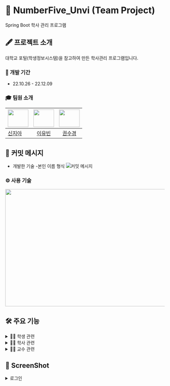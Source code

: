 # 🏫 NumberFive_Unvi (Team Project)
Spring Boot 학사 관리 프로그램

## 🖋 프로젝트 소개
대학교 포털(학생정보시스템)을 참고하여 만든 학사관리 프로그램입니다. 

### 📅 개발 기간 
* 22.10.26 - 22.12.09

### 🎓 팀원 소개
|<img src="https://user-images.githubusercontent.com/116548583/207240591-8581ba3e-1951-4545-949d-5391a1678a3e.png" width="65" height="55">|<img src="https://user-images.githubusercontent.com/116548583/207242549-9131e051-b994-43e0-b62c-eba2174f8b32.png" width="65" height="55">|<img src="https://user-images.githubusercontent.com/116548583/207245197-c605741b-b776-4ab6-92db-e05b3a31a0a0.png" width="65" height="55">|
|:---|:---:|:---:|  
|<a href="https://github.com/lmmil22">신지아</a>|<a href="https://github.com/AmVinch">이유빈</a>| <a href="https://github.com/kskdeveloper">권수경</a>



## 📌 커밋 메시지
* 개발한 기술 -본인 이름 형식
![커밋 메시지](https://user-images.githubusercontent.com/116548583/207213747-99c249db-4264-4c5c-a312-9f190cff80a3.png)



### ⚙ 사용 기술
<img src="https://user-images.githubusercontent.com/116548583/207210191-7faa86f3-d5aa-472c-9299-65f41a87edc1.png"  width="800" height="370">


## 🛠 주요 기능

<details>
<summary> 👨‍🎓 학생 관련</summary>
<div markdown="1">       

* 로그인 (Security)
   + 비밀번호 찾기 ( 이메일을 사용한 임시 비밀번호 찾기)
* 게시판 글 작성
* 수강 신청
    + 강의 자료 다운
* 휴학, 복학, 전과, 복수 전공 신청
* 실시간 채팅
* 내 정보 수정 
    + 임시비밀번호로 로그인 후 비밀번호 변경
    + 이메일 , 주소 등 수정
* 시간표 조회
* 점수 조회
* 학적신청현황 조회 
</div>
</details>

<details>
<summary> 🙍‍♀️ 학사 관련</summary>
<div markdown="1">       

* 회원 등록
* 게시판
    + 게시판 카테고리 등록
    + 게시판 공지글 작성
* 휴학, 복학, 전과, 복수 전공 승인
    + 일괄 승인 , 개별 승인 
    + 카카오톡으로 결과 메시지 전송
* 학사 경고, 제적 
    + 학사 경고/제적 안내 메일 전달
* 차트
   + 학적관리 신청/승인 
   + 학사경고/제적 현황
* 학사 일정 등록


</div>
</details>

<details>
<summary> 👩‍🏫 교수 관련</summary>
<div markdown="1">       

* 강의 등록
* 강의 목록
    + 강의 수정 ,삭제
    + 강의 자료 조회
* 점수 등록
* 시간표 조회

</div>
</details>



## 📸 ScreenShot


<details>
<summary>로그인</summary>
<div markdown="1">       

스크린 샷

</div>
</details>


